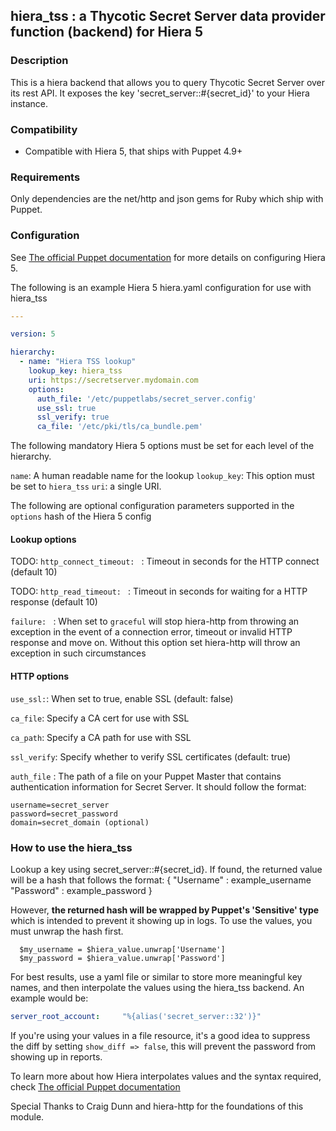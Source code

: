 

## hiera_tss : a Thycotic Secret Server data provider function (backend) for Hiera 5

### Description

This is a hiera backend that allows you to query Thycotic Secret Server over its rest API. It exposes the key 'secret_server::#{secret_id}' to your Hiera instance. 

### Compatibility

* Compatible with Hiera 5, that ships with Puppet 4.9+

### Requirements

Only dependencies are the net/http and json gems for Ruby which ship with Puppet.


### Configuration

See [The official Puppet documentation](https://docs.puppet.com/puppet/4.9/hiera_intro.html) for more details on configuring Hiera 5.

The following is an example Hiera 5 hiera.yaml configuration for use with hiera_tss

```yaml
---

version: 5

hierarchy:
  - name: "Hiera TSS lookup"
    lookup_key: hiera_tss
    uri: https://secretserver.mydomain.com
    options:
      auth_file: '/etc/puppetlabs/secret_server.config'
      use_ssl: true
      ssl_verify: true
      ca_file: '/etc/pki/tls/ca_bundle.pem'
```

The following mandatory Hiera 5 options must be set for each level of the hierarchy.

`name`: A human readable name for the lookup
`lookup_key`: This option must be set to `hiera_tss`
`uri`: a single URI.


The following are optional configuration parameters supported in the `options` hash of the Hiera 5 config

#### Lookup options

TODO: `http_connect_timeout: ` : Timeout in seconds for the HTTP connect (default 10)

TODO: `http_read_timeout: ` : Timeout in seconds for waiting for a HTTP response (default 10)


`failure: ` : When set to `graceful` will stop hiera-http from throwing an exception in the event of a connection error, timeout or invalid HTTP response and move on.  Without this option set hiera-http will throw an exception in such circumstances

#### HTTP options

`use_ssl:`: When set to true, enable SSL (default: false)

`ca_file`: Specify a CA cert for use with SSL

`ca_path`: Specify a CA path for use with SSL

`ssl_verify`: Specify whether to verify SSL certificates (default: true)

`auth_file` : The path of a file on your Puppet Master that contains authentication information for Secret Server. It should follow the format:

  ```
  username=secret_server
  password=secret_password
  domain=secret_domain (optional)
  ```

### How to use the hiera_tss

Lookup a key using secret_server::#{secret_id}. If found, the returned value will be a hash that follows the format:
{
  "Username" : example_username
  "Password" : example_password
}

However, **the returned hash will be wrapped by Puppet's 'Sensitive' type** which is intended to prevent it showing up in logs. To use the values, you must unwrap the hash first. 

``` Puppet
  $my_username = $hiera_value.unwrap['Username']
  $my_password = $hiera_value.unwrap['Password']
```

For best results, use a yaml file or similar to store more meaningful key names, and then interpolate the values using the hiera_tss backend. An example would be:

```mydata.yaml
server_root_account:     "%{alias('secret_server::32')}"
```

If you're using your values in a file resource, it's a good idea to suppress the diff by setting `show_diff => false`, this will prevent the password from showing up in reports. 

To learn more about how Hiera interpolates values and the syntax required, check [The official Puppet documentation](https://puppet.com/docs/puppet/4.10/hiera_subkey.html)

Special Thanks to Craig Dunn and hiera-http for the foundations of this module.